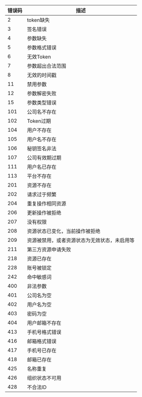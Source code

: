 | 错误码 | 描述 |
|--------|------|
| 2 | token缺失 |
| 3 | 签名错误 |
| 4 | 参数缺失 |
| 5 | 参数格式错误 |
| 6 | 无效Token |
| 7 | 参数超出合法范围 |
| 8 | 无效的时间戳 |
| 11 | 禁用参数 |
| 12 | 参数解密失败 |
| 15 | 参数类型错误 |
| 101 | 公司名不存在 |
| 102 | Token过期 |
| 104 | 用户不存在 |
| 105 | 用户名不存在 |
| 106 | 秘钥签名非法 |
| 107 | 公司有效期过期 |
| 111 | 用户名已存在 |
| 113 | 平台不存在 |
| 201 | 资源不存在 |
| 202 | 请求过于频繁 |
| 204 | 重复操作相同资源 |
| 206 | 更新操作被拒绝 |
| 207 | 没有权限 |
| 208 | 资源状态已变化，当前操作被拒绝 |
| 209 | 资源被禁用，或者资源状态为无效状态，未启用等 |
| 211 | 第三方资源申请失败 |
| 218 | 资源已存在 |
| 228 | 账号被锁定 |
| 242 | 命中敏感词 |
| 400 | 非法参数 |
| 401 | 公司名为空 |
| 402 | 用户名为空 |
| 403 | 密码为空 |
| 404 | 用户邮箱不存在 |
| 413 | 手机号格式错误 |
| 416 | 邮箱格式错误 |
| 417 | 手机号已存在 |
| 418 | 邮箱已存在 |
| 425 | 名称重复 |
| 426 | 组织状态不可用 |
| 428 | 不合法ID |
